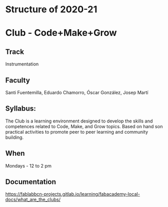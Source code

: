 Structure of 2020-21
======================

# Club - Code+Make+Grow

## Track
Instrumentation

## Faculty
Santi Fuentemilla, Eduardo Chamorro, Óscar González, Josep Martí   

## Syllabus:

The Club is a learning environment designed to develop the skills and competences related to Code, Make, and Grow topics. Based on hand son practical activities to promote peer to peer learning and community building.

## When
Mondays - 12 to 2 pm

## Documentation

https://fablabbcn-projects.gitlab.io/learning/fabacademy-local-docs/what_are_the_clubs/
